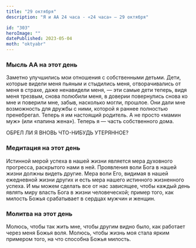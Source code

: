 ```yaml
---
title: "29 октября"
description: "Я и АА 24 часа - «24 часа» — 29 октября"

id: "303"
heroImage: ""
datePublished: 2023-05-04
moth: "oktyabr"
---
```


### Мысль АА на этот день

Заметно улучшились мои отношения с собственными детьми. Дети, которые видели
меня пьяным и стыдились меня, отворачивались от меня в страхе, даже ненавидели
меня, — эти самые дети теперь, видя меня трезвым, снова полюбили меня, в
доверии повернулись снова ко мне и поверили мне, забыв, насколько могли,
прошлое. Они дали мне возможность для дружбы с ними, которой я раннее
полностью пренебрегал. Теперь я им настоящий родитель. А не просто «мамин муж»
(или «папина жена»). Теперь я — часть собственного дома.

ОБРЕЛ ЛИ Я ВНОВЬ ЧТО-НИБУДЬ УТЕРЯННОЕ?

### Медитация на этот день

Истинной мерой успеха в нашей жизни является мера духовного прогресса,
раскрытого нами в ней. Проявления воли Бога в нашей жизни должны видеть
другие. Мера воли Его, видимая в нашей ежедневной жизни других и есть мера
нашего истинного жизненного успеха. И мы можем сделать все от нас зависящее,
чтобы каждый день являть миру власть Бога в жизни человеческой; пример того,
как милость Божья срабатывает в сердцах мужчин и женщин.

### Молитва на этот день

Молюсь, чтобы так жить мне, чтобы другим видно было, как работает через меня
Божья воля. Молюсь, чтобы жизнь моя стала ярким примером того, на что способна
Божья милость.
